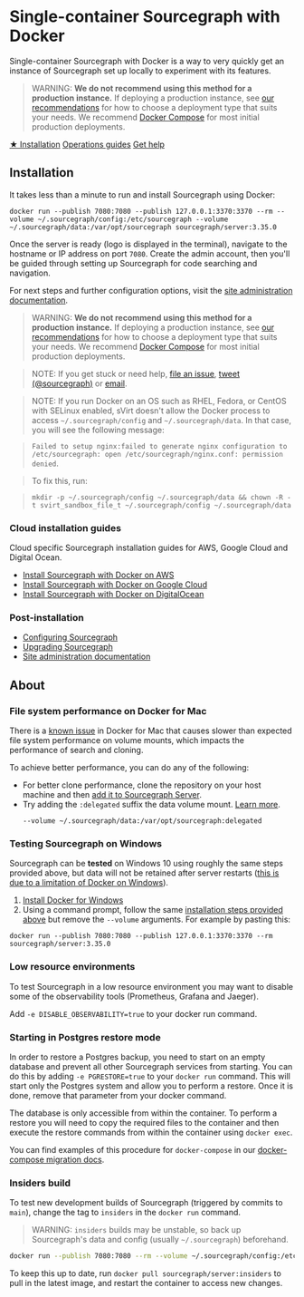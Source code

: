 # Single-container Sourcegraph with Docker

<p class="lead">
Single-container Sourcegraph with Docker is a way to very quickly get an instance of Sourcegraph set up locally to experiment with its features.
</p>

> WARNING: **We do not recommend using this method for a production instance.** If deploying a production instance, see [our recommendations](../index.md) for how to choose a deployment type that suits your needs. We recommend [Docker Compose](../docker-compose/index.md) for most initial production deployments.

<div class="cta-group">
<a class="btn btn-primary" href="#installation">★ Installation</a>
<a class="btn" href="operations">Operations guides</a>
<a class="btn" href="../../../#get-help">Get help</a>
</div>

## Installation

It takes less than a minute to run and install Sourcegraph using Docker:

<!--
  DO NOT CHANGE THIS TO A CODEBLOCK.
  We want line breaks for readability, but backslashes to escape them do not work cross-platform.
  This uses line breaks that are rendered but not copy-pasted to the clipboard.
-->

<pre class="pre-wrap start-sourcegraph-command"><code>docker run<span class="virtual-br"></span> --publish 7080:7080 --publish 127.0.0.1:3370:3370 --rm<span class="virtual-br"></span> --volume ~/.sourcegraph/config:/etc/sourcegraph<span class="virtual-br"></span> --volume ~/.sourcegraph/data:/var/opt/sourcegraph<span class="virtual-br"></span> sourcegraph/server:3.35.0</code></pre>

Once the server is ready (logo is displayed in the terminal), navigate to the hostname or IP address on port `7080`.  Create the admin account, then you'll be guided through setting up Sourcegraph for code searching and navigation.

For next steps and further configuration options, visit the [site administration documentation](../../index.md).

> WARNING: **We do not recommend using this method for a production instance.** If deploying a production instance, see [our recommendations](../index.md) for how to choose a deployment type that suits your needs. We recommend [Docker Compose](../docker-compose/index.md) for most initial production deployments.

<span class="virtual-br"></span>

> NOTE: If you get stuck or need help, [file an issue](https://github.com/sourcegraph/sourcegraph/issues/new?&title=Improve+Sourcegraph+quickstart+guide), [tweet (@sourcegraph)](https://twitter.com/sourcegraph) or [email](mailto:support@sourcegraph.com?subject=Sourcegraph%20quickstart%20guide).

<span class="virtual-br"></span>

> NOTE: If you run Docker on an OS such as RHEL, Fedora, or CentOS with SELinux enabled, sVirt doesn't allow the Docker process
> to access `~/.sourcegraph/config` and `~/.sourcegraph/data`. In that case, you will see the following message:

> `Failed to setup nginx:failed to generate nginx configuration to /etc/sourcegraph: open /etc/sourcegraph/nginx.conf: permission denied`.

> To fix this, run:

> `mkdir -p ~/.sourcegraph/config ~/.sourcegraph/data && chown -R -t svirt_sandbox_file_t ~/.sourcegraph/config ~/.sourcegraph/data`

### Cloud installation guides

Cloud specific Sourcegraph installation guides for AWS, Google Cloud and Digital Ocean.

- [Install Sourcegraph with Docker on AWS](../../install/docker/aws.md)
- [Install Sourcegraph with Docker on Google Cloud](../../install/docker/google_cloud.md)
- [Install Sourcegraph with Docker on DigitalOcean](../../install/docker/digitalocean.md)

### Post-installation

- [Configuring Sourcegraph](../../config/index.md)
- [Upgrading Sourcegraph](../../updates/index.md)
- [Site administration documentation](../../index.md)

## About

### File system performance on Docker for Mac

There is a [known issue](https://github.com/docker/for-mac/issues/77) in Docker for Mac that causes slower than expected file system performance on volume mounts, which impacts the performance of search and cloning.

To achieve better performance, you can do any of the following:

- For better clone performance, clone the repository on your host machine and then [add it to Sourcegraph Server](../../repo/add.md#add-repositories-already-cloned-to-disk).
- Try adding the `:delegated` suffix the data volume mount. [Learn more](https://github.com/docker/for-mac/issues/1592).
  ```
  --volume ~/.sourcegraph/data:/var/opt/sourcegraph:delegated
  ```

### Testing Sourcegraph on Windows

Sourcegraph can be **tested** on Windows 10 using roughly the same steps provided above, but data will not be retained after server restarts ([this is due to a limitation of Docker on Windows](https://github.com/docker/for-win/issues/39#issuecomment-371942845)).

1. [Install Docker for Windows](https://docs.docker.com/docker-for-windows/install/)
2. Using a command prompt, follow the same [installation steps provided above](#install-sourcegraph-with-docker) but remove the `--volume` arguments. For example by pasting this:

<pre class="pre-wrap"><code>docker run<span class="virtual-br"></span> --publish 7080:7080 --publish 127.0.0.1:3370:3370 --rm<span class="virtual-br"></span> sourcegraph/server:3.35.0</code></pre>

### Low resource environments

To test Sourcegraph in a low resource environment you may want to disable some of the observability tools (Prometheus, Grafana and Jaeger).

Add `-e DISABLE_OBSERVABILITY=true` to your docker run command.

### Starting in Postgres restore mode

In order to restore a Postgres backup, you need to start on an empty database and prevent all other Sourcegraph services from starting.
You can do this by adding `-e PGRESTORE=true` to your `docker run` command. This will start only the Postgres system and allow you to perform a restore. Once it is done, remove that parameter from your docker command.

The database is only accessible from within the container. To perform a restore you will need to copy the required files to the container and then execute the restore commands from within the container using `docker exec`.

You can find examples of this procedure for `docker-compose` in our [docker-compose migration docs](../docker-compose/migrate.md).

### Insiders build

To test new development builds of Sourcegraph (triggered by commits to `main`), change the tag to `insiders` in the `docker run` command.

> WARNING: `insiders` builds may be unstable, so back up Sourcegraph's data and config (usually `~/.sourcegraph`) beforehand.

```bash
docker run --publish 7080:7080 --rm --volume ~/.sourcegraph/config:/etc/sourcegraph --volume ~/.sourcegraph/data:/var/opt/sourcegraph sourcegraph/server:insiders
```

To keep this up to date, run `docker pull sourcegraph/server:insiders` to pull in the latest image, and restart the container to access new changes.
